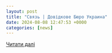 ```yaml
---
layout: post
title: "Связь | Довідкове Бюро Украина"
date: 2024-08-08 12:47:53 +0000
categories: [news]
---
```


[Читати далі](https://dovidkove.com/ru/catalog/onecatalog/55_zvyazok/normal/?page=2)
